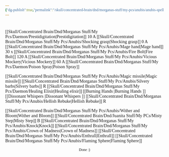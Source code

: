 ```yaml
---
{"dg-publish":true,"permalink":"/skull/concentrated-brain/dnd/morganas-stuff/my-pcs/anubis/anubis-spells/","tags":["Tagless"],"noteIcon":""}
---
```


<style id="Force_Custom_Fonts" type="text/css">@font-face{font-style:normal;font-family:"Merriweather";src:local("Merriweather")}@font-face{font-style:bolder;font-family:"Merriweather";src:local("Merriweather")}@font-face{font-style:normal;font-family:"Merriweather";src:local("Merriweather");unicode-range:U+0-FF,U+2E80-9FFF,U+F900-FAFF,U+FE30-FE4F,U+20000-2FA1F}@font-face{font-style:bolder;font-family:"Merriweather";src:local("Merriweather");unicode-range:U+0-FF,U+2E80-9FFF,U+F900-FAFF,U+FE30-FE4F,U+20000-2FA1F}@font-face{font-style:normal;font-family:"Merriweather";src:local("Merriweather");unicode-range:U+0-FF}@font-face{font-style:bolder;font-family:"Merriweather";src:local("Merriweather");unicode-range:U+0-FF}:not(pre):not(code):not(textarea):not(tt):not(kbd):not(samp):not(var){font-family:"Merriweather"!important}pre,code,textarea,tt,kbd,samp,var{font-family:monospace!important}pre *,code *,textarea *,tt *,kbd *,samp *,var *{font-family:monospace!important}</style>


# <center><span style="color:#000000"></span></center>



[[Skull/Concentrated Brain/Dnd/Morganas Stuff/My Pcs/Daemon/Prestidigitation\|Prestidigitation]] 10 A
[[Skull/Concentrated Brain/Dnd/Morganas Stuff/My Pcs/Anubis/Shocking grasp\|Shocking grasp]] 0 A
[[Skull/Concentrated Brain/Dnd/Morganas Stuff/My Pcs/Anubis/Mage hand\|Mage hand]] 30 x
[[Skull/Concentrated Brain/Dnd/Morganas Stuff/My Pcs/Anubis/Fire Bolt\|Fire Bolt]] 120 A
[[Skull/Concentrated Brain/Dnd/Morganas Stuff/My Pcs/Anubis/Vicious Mockery\|Vicious Mockery]] 60 A
[[Skull/Concentrated Brain/Dnd/Morganas Stuff/My Pcs/Daemon/Poison Spray\|Poison Spray]] 

[[Skull/Concentrated Brain/Dnd/Morganas Stuff/My Pcs/Anubis/Magic missile\|Magic missile]]
[[Skull/Concentrated Brain/Dnd/Morganas Stuff/My Pcs/Anubis/Silvery barbs\|Silvery barbs]] R
[[Skull/Concentrated Brain/Dnd/Morganas Stuff/My Pcs/Daemon/Healing Elixir\|Healing elixir]]
[[Burning Hands \|Burning Hands ]]
[[Dissonant Whispers \|Dissonant Whispers ]]
[[Skull/Concentrated Brain/Dnd/Morganas Stuff/My Pcs/Anubis/Hellish Rebuke\|Hellish Rebuke]] R


[[Skull/Concentrated Brain/Dnd/Morganas Stuff/My Pcs/Anubis/Wither and Bloom\|Wither and Bloom]] 
[[Skull/Concentrated Brain/Dnd/Juanita Stuff/My PCs/Misty Step\|Misty Step]] B
[[Skull/Concentrated Brain/Dnd/Morganas Stuff/My Pcs/Anubis/Knock\|Knock]]
[[Skull/Concentrated Brain/Dnd/Morganas Stuff/My Pcs/Anubis/Crown of Madness\|Crown of Madness]]
[[Skull/Concentrated Brain/Dnd/Morganas Stuff/My Pcs/Anubis/Enthrall\|Enthrall]]
[[Skull/Concentrated Brain/Dnd/Morganas Stuff/My Pcs/Anubis/Flaming Sphere\|Flaming Sphere]]








<center><sub>Done :)</sub></center>


<script src="https://utteranc.es/client.js"
        repo="WonderingGodling/My-Mind-Space"
        issue-term="title"
        theme="preferred-color-scheme"
        crossorigin="anonymous"
        async>
</script>